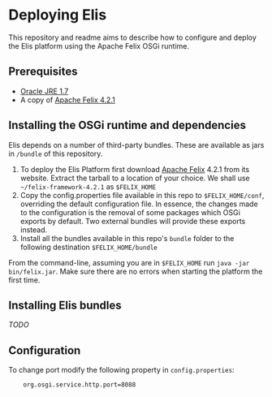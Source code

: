 # Deploying Elis

This repository and readme aims to describe how to configure and deploy the Elis platform using the Apache Felix OSGi runtime. 

## Prerequisites 

* [Oracle JRE 1.7](http://www.oracle.com/technetwork/java/javase/downloads/index.html) 
* A copy of [Apache Felix 4.2.1](http://felix.apache.org/downloads.cgi)


## Installing the OSGi runtime and dependencies

Elis depends on a number of third-party bundles. These are available as jars in `/bundle` of this repository. 

1. To deploy the Elis Platform first download [Apache Felix](http://felix.apache.org/) 4.2.1 from its website. Extract the tarball to a location of your choice. We shall use `~/felix-framework-4.2.1` as `$FELIX_HOME` 
2. Copy the config.properties file available in this repo to `$FELIX_HOME/conf`, overriding the default configuration file. In essence, the changes made to the configuration is the removal of some packages which OSGi exports by default. Two external bundles will provide these exports instead. 
3. Install all the bundles available in this repo's `bundle` folder to the following destination `$FELIX_HOME/bundle`

From the command-line, assuming you are in `$FELIX_HOME` run `java -jar bin/felix.jar`. Make sure there are no errors when starting the platform the first time. 

## Installing Elis bundles

_TODO_

## Configuration

To change port modify the following property in `config.properties`:

```
    org.osgi.service.http.port=8088
```